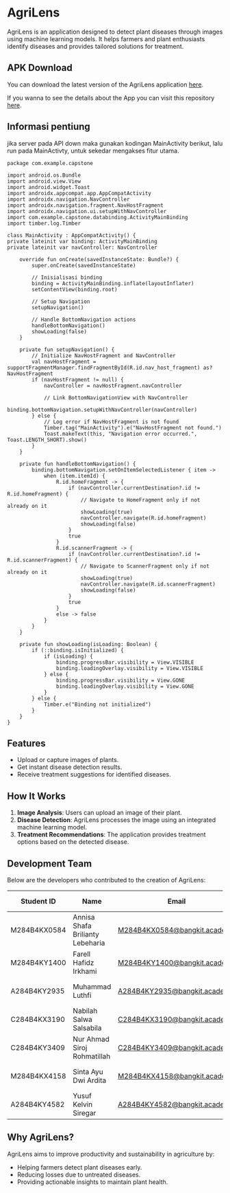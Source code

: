 # AgriLens

AgriLens is an application designed to detect plant diseases through images using machine learning models. It helps farmers and plant enthusiasts identify diseases and provides tailored solutions for treatment.

## APK Download
You can download the latest version of the AgriLens application [here](https://bit.ly/Agrilens).

If you wanna to see the details about the App you can visit this repository [here](https://github.com/upiwiwiw/Agrilens-by-Luthfi).

## Informasi pentiung

jika server pada API down maka gunakan kodingan MainActivity berikut, lalu run pada MainActivty, untuk sekedar mengakses fitur utama.

    package com.example.capstone

    import android.os.Bundle
    import android.view.View
    import android.widget.Toast
    import androidx.appcompat.app.AppCompatActivity
    import androidx.navigation.NavController
    import androidx.navigation.fragment.NavHostFragment
    import androidx.navigation.ui.setupWithNavController
    import com.example.capstone.databinding.ActivityMainBinding
    import timber.log.Timber
    
    class MainActivity : AppCompatActivity() {
    private lateinit var binding: ActivityMainBinding
    private lateinit var navController: NavController
    
        override fun onCreate(savedInstanceState: Bundle?) {
            super.onCreate(savedInstanceState)
    
            // Inisialisasi binding
            binding = ActivityMainBinding.inflate(layoutInflater)
            setContentView(binding.root)
    
            // Setup Navigation
            setupNavigation()
    
            // Handle BottomNavigation actions
            handleBottomNavigation()
            showLoading(false)
        }
    
        private fun setupNavigation() {
            // Initialize NavHostFragment and NavController
            val navHostFragment = supportFragmentManager.findFragmentById(R.id.nav_host_fragment) as? NavHostFragment
            if (navHostFragment != null) {
                navController = navHostFragment.navController
    
                // Link BottomNavigationView with NavController
                binding.bottomNavigation.setupWithNavController(navController)
            } else {
                // Log error if NavHostFragment is not found
                Timber.tag("MainActivity").e("NavHostFragment not found.")
                Toast.makeText(this, "Navigation error occurred.", Toast.LENGTH_SHORT).show()
            }
        }
    
        private fun handleBottomNavigation() {
            binding.bottomNavigation.setOnItemSelectedListener { item ->
                when (item.itemId) {
                    R.id.homeFragment -> {
                        if (navController.currentDestination?.id != R.id.homeFragment) {
                            // Navigate to HomeFragment only if not already on it
                            showLoading(true)
                            navController.navigate(R.id.homeFragment)
                            showLoading(false)
                        }
                        true
                    }
                    R.id.scannerFragment -> {
                        if (navController.currentDestination?.id != R.id.scannerFragment) {
                            // Navigate to ScannerFragment only if not already on it
                            showLoading(true)
                            navController.navigate(R.id.scannerFragment)
                            showLoading(false)
                        }
                        true
                    }
                    else -> false
                }
            }
        }
    
        private fun showLoading(isLoading: Boolean) {
            if (::binding.isInitialized) {
                if (isLoading) {
                    binding.progressBar.visibility = View.VISIBLE
                    binding.loadingOverlay.visibility = View.VISIBLE
                } else {
                    binding.progressBar.visibility = View.GONE
                    binding.loadingOverlay.visibility = View.GONE
                }
            } else {
                Timber.e("Binding not initialized")
            }
        }
    }


## Features
- Upload or capture images of plants.
- Get instant disease detection results.
- Receive treatment suggestions for identified diseases.

## How It Works
1. **Image Analysis**: Users can upload an image of their plant.
2. **Disease Detection**: AgriLens processes the image using an integrated machine learning model.
3. **Treatment Recommendations**: The application provides treatment options based on the detected disease.

## Development Team
Below are the developers who contributed to the creation of AgriLens:

| **Student ID**      | **Name**                         | **Email**                          | **Learning Path**       | **University**                     |
|----------------------|----------------------------------|------------------------------------|-------------------------|-------------------------------------|
| M284B4KX0584        | Annisa Shafa Brilianty Lebeharia | M284B4KX0584@bangkit.academy      | Machine Learning        | Universitas Negeri Surabaya        |
| M284B4KY1400        | Farell Hafidz Irkhami           | M284B4KY1400@bangkit.academy      | Machine Learning        | Universitas Negeri Surabaya        |
| A284B4KY2935        | Muhammad Luthfi                 | A284B4KY2935@bangkit.academy      | Mobile Development      | Universitas Negeri Surabaya        |
| C284B4KX3190        | Nabilah Salwa Salsabila         | C284B4KX3190@bangkit.academy      | Cloud Computing         | Universitas Negeri Surabaya        |
| C284B4KY3409        | Nur Ahmad Siroj Rohmatillah     | C284B4KY3409@bangkit.academy      | Cloud Computing         | Universitas Negeri Surabaya        |
| M284B4KX4158        | Sinta Ayu Dwi Ardita           | M284B4KX4158@bangkit.academy      | Machine Learning        | Universitas Negeri Surabaya        |
| A284B4KY4582        | Yusuf Kelvin Siregar            | A284B4KY4582@bangkit.academy      | Mobile Development      | Universitas Negeri Surabaya        |

## Why AgriLens?
AgriLens aims to improve productivity and sustainability in agriculture by:
- Helping farmers detect plant diseases early.
- Reducing losses due to untreated diseases.
- Providing actionable insights to maintain plant health.
